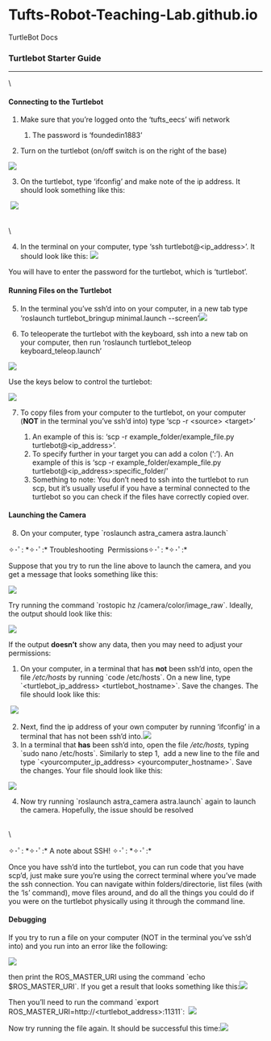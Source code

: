 # Tufts-Robot-Teaching-Lab.github.io

TurtleBot Docs

### Turtlebot Starter Guide

***

\



#### Connecting to the Turtlebot

1. Make sure that you’re logged onto the ‘tufts\_eecs’ wifi network

   1. The password is ‘foundedin1883’

<!---->

2. Turn on the turtlebot (on/off switch is on the right of the base)

![](https://lh6.googleusercontent.com/JEc3fQwaRsewgsZ68ouxqawiVNU8puICoDrSsUst99SrjbeHIM3VLsH2dPUX1ky5gSrMYY0s5JM75vb1VkQXmtl2n9NTJscSSswK7hd5PKFvwiiVSHt8g3kxgWhSS8glOCl3wCPZ5Kj88cS8awMT)

3. On the turtlebot, type ‘ifconfig’ and make note of the ip address. It should look something like this:

 ![](https://lh4.googleusercontent.com/1j0WVSit0brY_DRy8sLuPuSdSwQK174gkrqtdQCR0NTDtgUr5_X1hV2vBZ5iyzuSMxVZsonTemKo-NBvTKoMxoLafdTrrTvrK0oYWaOmA1NGuGGm6CWXDDBpgu4L97dlLDvCuQIyOpBR8w2ed0Rs)

\
\


4. In the terminal on your computer, type ‘ssh turtlebot@\<ip\_address>’. It should look like this: ![](https://lh6.googleusercontent.com/aTOYAj2O8wkjBwCiHTps-AQ3lg91JBwYvfM-7Fx0_OnCKIObbKMM98z7EQiJQempcQWvCmHH5sQ8XY4l1oiLq9TvwWi6BeOlOoHpNW6ZQc5yDnuUUazegOQvHnDXtWKWOHnOVGIHStqbQsqrKHAy)

You will have to enter the password for the turtlebot, which is ‘turtlebot’.


#### Running Files on the Turtlebot

5. In the terminal you’ve ssh’d into on your computer, in a new tab type ‘roslaunch turtlebot\_bringup minimal.launch --screen’![](https://lh4.googleusercontent.com/5j_0aNDo4qeqY9RhptNpAe0bfzirPe7rVQ57WQA3nLFhi5805KRJVBTP-_gZTCMj-b_i_3gNpqbk56WPbP2lDPVplSSO9M6mvfJbZY2zF0jlppogdQdQz5xgJ8MMAY37udPIr2GuSUCp04ksSRGt4Q)

<!---->

6. To teleoperate the turtlebot with the keyboard, ssh into a new tab on your computer, then run ‘roslaunch turtlebot\_teleop keyboard\_teleop.launch’

![](https://lh6.googleusercontent.com/A9uOzfzetY5R-6vXLy9LLRkOHDs9Rl_Ux6tlHhQf6HqJ-IBAIOJpIggp2oAdBgUvuRiu0GizS5_BfliczG3awoS5H7GjQvf4dO3mXuuTq1l0XmNoa9YviOx7ov0vcl7AoStE8kRIrIE9zJ76jF5n)

Use the keys below to control the turtlebot:

![](https://lh3.googleusercontent.com/boF20vUDfr4_IAw4fQKqtyKBOWAd7TxcDGKI1Dk8Mz2QGvh5QqdUH5TX5sriEy0IDQnrVhzidn7f3LBaoUu-k_SdpAIj-kpXKB7U73lcwMGxvCJUS3Yq4zwcWpvk5bJ-xjLwhlUv-Z8l0eX2cstN)

7. To copy files from your computer to the turtlebot, on your computer (**NOT** in the terminal you’ve ssh’d into) type ‘scp -r \<source> \<target>’

   1. An example of this is: ‘scp -r example\_folder/example\_file.py turtlebot@\<ip\_address>’.
   2. To specify further in your target you can add a colon (‘:’). An example of this is ‘scp -r example\_folder/example\_file.py turtlebot@\<ip\_address>:specific\_folder/’
   3. Something to note: You don’t need to ssh into the turtlebot to run scp, but it’s usually useful if you have a terminal connected to the turtlebot so you can check if the files have correctly copied over.


#### Launching the Camera

8. On your computer, type \`roslaunch astra\_camera astra.launch\`

✧･ﾟ: \*✧･ﾟ:\* Troubleshooting  Permissions✧･ﾟ: \*✧･ﾟ:\*

Suppose that you try to run the line above to launch the camera, and you get a message that looks something like this:

![](https://lh4.googleusercontent.com/XkL4Nu--Tv5vxJK_w0S47sEIHLgdk7rccV1Y5K2RYs_MMgAb5avD-0PQEbw1VP5Azc6Rb_Cuo5ILXKbOanqgCiZhKKpPYmQk0zLvAvH8SSMU9r-6VTO8EOw8mTfO4HtWZq_fXjWZkNFUcwmw_m-4Yg)

Try running the command \`rostopic hz /camera/color/image\_raw\`. Ideally, the output should look like this: 

![](https://lh3.googleusercontent.com/_4Yhceb2ONPbrA0qZlHSqd7wt-QhAIn0Qd3MVdGAeuJb1xp-4KQtT1wkhSb-1vvI_Yg54Rro-nTpxbQK3zI9MFci_gvbxubyldBJ6np-ynCEZb90xQiMp-dIqbkLGHl6oOx6XtA4VF-5PT-lGp3pSQ)

If the output **doesn’t** show any data, then you may need to adjust your permissions: 

1. On your computer, in a terminal that has **not** been ssh’d into, open the file _/etc/hosts_ by running \`code /etc/hosts\`. On a new line, type \`\<turtlebot\_ip\_address> \<turtlebot\_hostname>\`. Save the changes. The file should look like this:

 ![](https://lh5.googleusercontent.com/3o_prvttJeAcnXHU2LUvseOzYBZyu9gVXqCuzPpsFKCIizrFFdSNybj6aUNfIucgrjmGs7696HqQ0_yIl0wZsDEUeu3SpPdugibul09oAgDMG077Oz82YncD8CY-CKghZve61-_mq4l5NB1nnuaUWQ)

2. Next, find the ip address of your own computer by running ‘ifconfig’ in a terminal that has not been ssh’d into.![](https://lh6.googleusercontent.com/OVccKd69SgGY48uNTOJsO9Ni_sZMjN7uYTFE1PxHSbDJ9PSS9HEa2KGh4dmIprXt_XJircJ9SX4aimdb8zjDjs35B_YgRWXVmdZ6dgOMmyMY9koXEKcVq89kXEa7VujCdij-385iq8LmxLFCVx4FXw)
3. In a terminal that **has** been ssh’d into, open the file _/etc/hosts,_ typing \`sudo nano /etc/hosts\`. Similarly to step 1,  add a new line to the file and type \`\<yourcomputer\_ip\_address> \<yourcomputer\_hostname>\`. Save the changes. Your file should look like this: 

![](https://lh5.googleusercontent.com/Acc_m13lUw_-cliD2kZqw74V_lGdgYtMGp-Y1tFK08N65ozq6VtV1KCDlY3nl8kUW4DV8E2SoXZg-m6kwD8bEswu33UQorsdnLRii55TGZuj_PiKi5mV1ehkLRJCwJU9RJSNpnnNnzzol2uyrCjfbQ)

4. Now try running \`roslaunch astra\_camera astra.launch\` again to launch the camera. Hopefully, the issue should be resolved

\
\


✧･ﾟ: \*✧･ﾟ:\* A note about SSH! ✧･ﾟ: \*✧･ﾟ:\*

Once you have ssh’d into the turtlebot, you can run code that you have scp’d, just make sure you’re using the correct terminal where you’ve made the ssh connection. You can navigate within folders/directorie, list files (with the ‘ls’ command), move files around, and do all the things you could do if you were on the turtlebot physically using it through the command line. 


#### Debugging

If you try to run a file on your computer (NOT in the terminal you’ve ssh’d into) and you run into an error like the following:

![](https://lh6.googleusercontent.com/yxmV-GUAFV50xzKdC_LfXRy0NUdjfwPrmsh6dW7gq2hdE85L_OxViYVuZnSDiqRWc38EvNRq3ZskIdimg3F3rSF_HtnHX4FmxFCmk0qb28LUGLDIBHpAzAN26VyEUl51HEL2qxr3bysu5jDBV17IgA)

then print the ROS\_MASTER\_URI using the command \`echo $ROS\_MASTER\_URI\`. If you get a result that looks something like this:![](https://lh5.googleusercontent.com/pu6HtgV3GGzuX-mGJmAarcrKDy-XjXc_hiK5yIVu0FNhDa3HMUcPbvNPZk5ozZ-_8bxKEBDLKj-7Irzh23o-GCRzBhF798LkYxlPHBWd3_3Qr6mIIqaBATdb7HNbvCl0lWXUYrYPB1eOlBnOqOCjXA)

Then you’ll need to run the command \`export ROS\_MASTER\_URI=http\://\<turtlebot\_address>:11311\`:  ![](https://lh6.googleusercontent.com/nlXJxrL4MxL0o0w63_VhcHQWk21cBweOZnQaI-yAnNpRbhWy5hSrOfwsG65bXpTwG5Utl2aBsQ5fd5J95ZmjVGEFEpSpezqRWvlTDUtIZnAKfAexNjKMXzvMznaGFAEZhBiYExWNeIV42XXOKsBbMw)

Now try running the file again. It should be successful this time:![](https://lh3.googleusercontent.com/KArhnY7ilogfjttaP1AshW3VkGdeaXWKGxd_Fttv1zavxGnicYLdu1SDo3nUunKRzK_AEj4mKuVUTzc4IkfywZZ9BXsrNv5OL8H9EmB7Lkrv-59L5um7Uhagl-QhCbRLMqAjkv2LTzFBqBAEN67Hdg)

